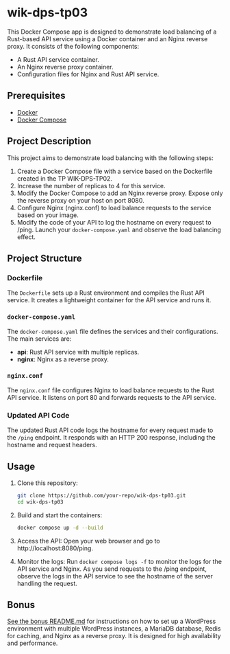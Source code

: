 # wik-dps-tp03

This Docker Compose app is designed to demonstrate load balancing of a Rust-based API service using a Docker container and an Nginx reverse proxy. It consists of the following components:

- A Rust API service container.
- An Nginx reverse proxy container.
- Configuration files for Nginx and Rust API service.

## Prerequisites

- [Docker](https://www.docker.com/)
- [Docker Compose](https://docs.docker.com/compose/)

## Project Description

This project aims to demonstrate load balancing with the following steps:

1. Create a Docker Compose file with a service based on the Dockerfile created in the TP WIK-DPS-TP02.
2. Increase the number of replicas to 4 for this service.
3. Modify the Docker Compose to add an Nginx reverse proxy. Expose only the reverse proxy on your host on port 8080.
4. Configure Nginx (nginx.conf) to load balance requests to the service based on your image.
5. Modify the code of your API to log the hostname on every request to /ping. Launch your `docker-compose.yaml` and observe the load balancing effect.

## Project Structure

### Dockerfile

The `Dockerfile` sets up a Rust environment and compiles the Rust API service. It creates a lightweight container for the API service and runs it.

### `docker-compose.yaml`

The `docker-compose.yaml` file defines the services and their configurations. The main services are:

- **api**: Rust API service with multiple replicas.
- **nginx**: Nginx as a reverse proxy.

### `nginx.conf`

The `nginx.conf` file configures Nginx to load balance requests to the Rust API service. It listens on port 80 and forwards requests to the API service.

### Updated API Code

The updated Rust API code logs the hostname for every request made to the `/ping` endpoint. It responds with an HTTP 200 response, including the hostname and request headers.

## Usage

1. Clone this repository:

   ```bash
   git clone https://github.com/your-repo/wik-dps-tp03.git
   cd wik-dps-tp03
    ```
2. Build and start the containers:
   ```bash
   docker compose up -d --build
   ```
   
3. Access the API: Open your web browser and go to http://localhost:8080/ping.
4. Monitor the logs: Run `docker compose logs -f` to monitor the logs for the API service and Nginx. As you send requests to the /ping endpoint, observe the logs in the API service to see the hostname of the server handling the request.

## Bonus

[See the bonus README.md](bonus/README.md) for instructions on how to set up a WordPress environment with multiple WordPress instances, a MariaDB database, Redis for caching, and Nginx as a reverse proxy. It is designed for high availability and performance.